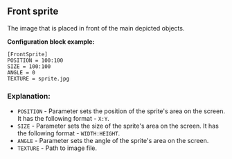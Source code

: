  ## Front sprite

 The image that is placed in front of the main depicted objects.

 **Configuration block example:**

    [FrontSprite]
    POSITION = 100:100
    SIZE = 100:100
    ANGLE = 0
    TEXTURE = sprite.jpg

 ### Explanation:

 * `POSITION` - Parameter sets the position of the sprite's area on the screen. It has the following format - `X:Y`.
 * `SIZE` - Parameter sets the size of the sprite's area on the screen. It has the following format - `WIDTH:HEIGHT`.
 * `ANGLE` - Parameter sets the angle of the sprite's area on the screen. 
 * `TEXTURE` - Path to image file.